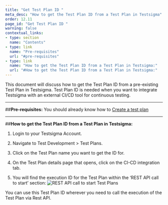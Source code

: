 ```yaml
---
title: "Get Test Plan ID "
meta_desc: "How to get the Test Plan ID from a Test Plan in Testsigma"
order: 12.11
page_id: "Get Test Plan ID "
warning: false
contextual_links:
- type: section
  name: "Contents"
- type: link
  name: "Pre-requisites"
  url: "#pre-requisites"
- type: link
  name: "How to get the Test Plan ID from a Test Plan in Testsigma:"
  url: "#How to get the Test Plan ID from a Test Plan in Testsigma:"
---
```

This document will discuss how to get the Test Plan ID from a pre-existing Test Plan in Testsigma. Test Plan ID is needed when you want to integrate Testsigma with an external CI/CD tool for continuous testing. 

---
##**Pre-requisites:**
You should already know how to [Create a test plan](https://testsigma.com/docs/test-management/test-plans/overview/)

---
##**How to get the Test Plan ID from a Test Plan in Testsigma:**
1. Login to your Testsigma Account.

2. Navigate to Test Development > Test Plans.

3. Click on the Test Plan name you want to get the ID for.

4. On the Test Plan details page that opens, click on the CI-CD integration tab. 

5. You will find the execution ID for the Test Plan within the ‘REST API call to start’ section:
![REST API call to start Test Plans](https://docs.testsigma.com/images/get-test-plan-details/rest-api-call-to-start-test-plan.png)

You can use this Test Plan ID wherever you need to call the execution of the Test Plan via Rest API.

